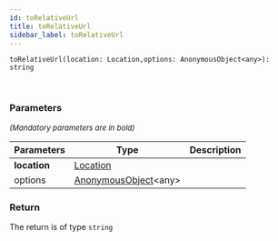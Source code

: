 ```yaml
---
id: toRelativeUrl
title: toRelativeUrl
sidebar_label: toRelativeUrl
---
```


```tsx
toRelativeUrl(location: Location,options: AnonymousObject<any>): string
```
<br/>



### Parameters

<font size="2"><i>(Mandatory parameters are in bold)</i></font>

| Parameters | Type | Description |
| --------- | ---- | ----------- |
| **location** | [Location](/framework-api/interfaces/Location.md) |  |
| options | [AnonymousObject](/framework-api/interfaces/AnonymousObject.md)<any\> |  |


### Return



The return is of type <code>string</code>